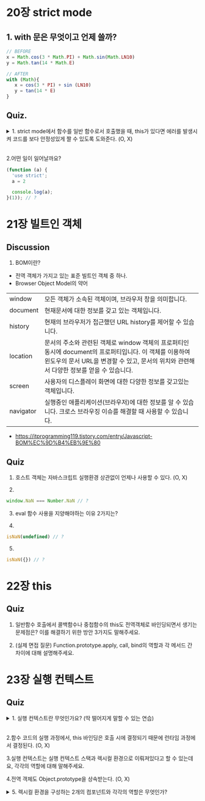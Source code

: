 # 20장 strict mode

## 1. with 문은 무엇이고 언제 쓸까? 

```js
// BEFORE
x = Math.cos(3 * Math.PI) + Math.sin(Math.LN10) 
y = Math.tan(14 * Math.E)

// AFTER
with (Math){
   x = cos(3 * PI) + sin (LN10)  
   y = tan(14 * E)
}
```

## Quiz.

<details>
<summary>1. strict mode에서 함수를 일반 함수로서 호출했을 때, this가 있다면 에러를 발생시켜 코드를 보다 안정성있게 짤 수 있도록 도와준다. (O, X)</summary>
<div markdown="1">
<br/>
> 정답 : X
<br/>
this는 undefined에 바인딩 시키고, 에러는 일으키지 않는다.
</div>
</details>
<br/>

2.어떤 일이 일어날까요? 

```js
(function (a) {
  'use strict';
  a = 2

  console.log(a); 
}(1)); // ?
```

# 21장 빌트인 객체

## Discussion

1. BOM이란? 
- 전역 객체가 가지고 있는 표준 빌트인 객체 중 하나.
- Browser Object Model의 약어

|||
|---|---|
| window	| 모든 객체가 소속된 객체이며, 브라우저 창을 의미합니다.|
| document	| 현재문서에 대한 정보를 갖고 있는 객체입니다.|
| history	| 현재의 브라우저가 접근했던 URL history를 제어할 수 있습니다.|
| location	| 문서의 주소와 관련된 객체로 window 객체의 프로퍼티인 동시에 document의 프로퍼티입니다. 이 객체를 이용하여 윈도우의 문서 URL을 변경할 수 있고, 문서의 위치와 관련해서 다양한 정보를 얻을 수 있습니다.|
| screen |	사용자의 디스플레이 화면에 대한 다양한 정보를 갖고있는 객체입니다.|
| navigator	| 실행중인 애플리케이션(브라우저)에 대한 정보를 알 수 있습니다. 크로스 브라우징 이슈를 해결할 때 사용할 수 있습니다.|
- https://itprogramming119.tistory.com/entry/Javascript-BOM%EC%9D%B4%EB%9E%80

## Quiz
1. 호스트 객체는 자바스크립트 실행환경 상관없이 언제나 사용할 수 있다. (O, X)

2. 
```js
window.NaN === Number.NaN // ?
```

3. eval 함수 사용을 지양해야하는 이유 2가지는?

4. 
```js
isNaN(undefined) // ?
```

5. 
```js
isNaN({}) // ?
```

# 22장 this

## Quiz

1. 일반함수 호출에서 콜백함수나 중첩함수의 this도 전역객체로 바인딩되면서 생기는 문제점은? 이를 해결하기 위한 방안 3가지도 말해주세요.

2. (실제 면접 질문) Function.prototype.apply, call, bind의 역할과 각 메서드 간 차이에 대해 설명해주세요.

# 23장 실행 컨텍스트

## Quiz

<details>
<summary>1. 실행 컨텍스트란 무엇인가요? (딱 떨어지게 말할 수 있는 연습) </summary>
<div markdown="1">
<br/>
> 소스코드를 실행하는데 필요한 환경을 제공하고 코드의 실행 결과를 실제로 관리하는 영역 입니다. 

</div>
</details>
<br/>


2.함수 코드의 실행 과정에서, this 바인딩은 호출 시에 결정되기 때문에 런타임 과정에서 결정된다. (O, X)

3.실행 컨텍스트는 실행 컨텍스트 스택과 렉시컬 환경으로 이뤄져있다고 할 수 있는데요, 각각의 역할에 대해 말해주세요.

4.전역 객체도 Object.prototype을 상속받는다. (O, X)

<details>
<summary>5. 렉시컬 환경을 구성하는 2개의 컴포넌트와 각각의 역할은 무엇인가? </summary>
<div markdown="1">
<br/>
> 1. 환경 레코드 : 변수, 함수 등을 등록, 관리
<br/>
> 2. 외부 렉시컬 환경에 대한 참조 : 스코프 체인을 이루는 원리. 함수는 정의된 곳을 상위 스코프로 참조한다.

</div>
</details>
<br/>
